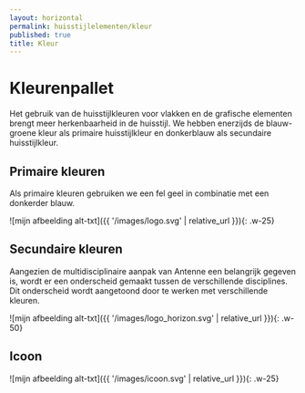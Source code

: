 ```yaml
---
layout: horizontal
permalink: huisstijlelementen/kleur
published: true
title: Kleur
---
```


# Kleurenpallet

Het gebruik van de huisstijlkleuren voor vlakken en de grafische elementen brengt meer herkenbaarheid in de huisstijl. We hebben enerzijds de blauw-groene kleur als primaire huisstijlkleur en donkerblauw als secundaire huisstijlkleur.


## Primaire kleuren

Als primaire kleuren gebruiken we een fel geel in combinatie met een donkerder blauw. 
  
![mijn afbeelding alt-txt]({{ '/images/logo.svg' | relative_url }}){: .w-25}


## Secundaire kleuren
Aangezien de multidisciplinaire aanpak van Antenne een belangrijk gegeven is, wordt er een onderscheid gemaakt tussen de verschillende disciplines. Dit onderscheid wordt aangetoond door te werken met verschillende kleuren.

![mijn afbeelding alt-txt]({{ '/images/logo_horizon.svg' | relative_url }}){: .w-50}

## Icoon

![mijn afbeelding alt-txt]({{ '/images/icoon.svg' | relative_url }}){: .w-25}